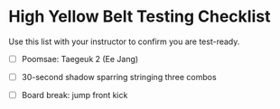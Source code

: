 ﻿# High Yellow Belt Testing Checklist

Use this list with your instructor to confirm you are test-ready.

- [ ] Poomsae: Taegeuk 2 (Ee Jang)
- [ ] 30-second shadow sparring stringing three combos
- [ ] Board break: jump front kick

